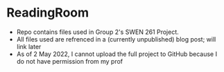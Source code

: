 # ReadingRoom

- Repo contains files used in Group 2's SWEN 261 Project. 
- All files used are refrenced in a (currently unpublished) blog post; will link later 
- As of 2 May 2022, I cannot upload the full project to GitHub because I do not have permission from my prof
